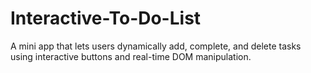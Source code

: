 # Interactive-To-Do-List
A mini app that lets users dynamically add, complete, and delete tasks using interactive buttons and real-time DOM manipulation.
